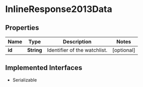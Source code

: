 

# InlineResponse2013Data


## Properties

Name | Type | Description | Notes
------------ | ------------- | ------------- | -------------
**id** | **String** | Identifier of the watchlist. |  [optional]


## Implemented Interfaces

* Serializable


